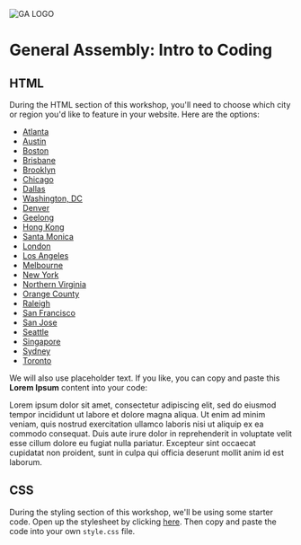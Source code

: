 ![GA LOGO](https://camo.githubusercontent.com/6ce15b81c1f06d716d753a61f5db22375fa684da/68747470733a2f2f67612d646173682e73332e616d617a6f6e6177732e636f6d2f70726f64756374696f6e2f6173736574732f6c6f676f2d39663838616536633963333837313639306533333238306663663535376633332e706e67)

# General Assembly: Intro to Coding

## HTML

During the HTML section of this workshop, you'll need to choose which city or region you'd like to feature in your website. Here are the options:

* [Atlanta](https://unruffled-shirley-c9ee5e.netlify.com/img/atlanta.jpg)
* [Austin](https://unruffled-shirley-c9ee5e.netlify.com/img/austin.jpg)
* [Boston](https://unruffled-shirley-c9ee5e.netlify.com/img/boston.jpg)
* [Brisbane](https://unruffled-shirley-c9ee5e.netlify.com/img/brisbane.jpg)
* [Brooklyn](https://unruffled-shirley-c9ee5e.netlify.com/img/brooklyn.jpg)
* [Chicago](https://unruffled-shirley-c9ee5e.netlify.com/img/chicago.jpg)
* [Dallas](https://unruffled-shirley-c9ee5e.netlify.com/img/dallas.jpg)
* [Washington, DC](https://unruffled-shirley-c9ee5e.netlify.com/img/dc-washington.jpg)
* [Denver](https://unruffled-shirley-c9ee5e.netlify.com/img/denver.jpg)
* [Geelong](https://unruffled-shirley-c9ee5e.netlify.com/img/geelong.jpg)
* [Hong Kong](https://unruffled-shirley-c9ee5e.netlify.com/img/hongkong.jpg)
* [Santa Monica](https://unruffled-shirley-c9ee5e.netlify.com/img/la-santa-monica.jpg)
* [London](https://unruffled-shirley-c9ee5e.netlify.com/img/london.jpg)
* [Los Angeles](https://unruffled-shirley-c9ee5e.netlify.com/img/los-angeles.jpg)
* [Melbourne](https://unruffled-shirley-c9ee5e.netlify.com/img/melbourne.jpg)
* [New York](https://unruffled-shirley-c9ee5e.netlify.com/img/new-york.jpg)
* [Northern Virginia](https://unruffled-shirley-c9ee5e.netlify.com/img/northernvirginia.jpg)
* [Orange County](https://unruffled-shirley-c9ee5e.netlify.com/img/orangecounty.jpg)
* [Raleigh](https://unruffled-shirley-c9ee5e.netlify.com/img/raleigh.jpg)
* [San Francisco](https://unruffled-shirley-c9ee5e.netlify.com/img/san-francisco.jpg)
* [San Jose](https://unruffled-shirley-c9ee5e.netlify.com/img/sanjose.jpg)
* [Seattle](https://unruffled-shirley-c9ee5e.netlify.com/img/seattle.jpg)
* [Singapore](https://unruffled-shirley-c9ee5e.netlify.com/img/singapore.jpg)
* [Sydney](https://unruffled-shirley-c9ee5e.netlify.com/img/sydney.jpg)
* [Toronto](https://unruffled-shirley-c9ee5e.netlify.com/img/toronto.jpg)


We will also use placeholder text. If you like, you can copy and paste this **Lorem Ipsum** content into your code:<br>

Lorem ipsum dolor sit amet, consectetur adipiscing elit, sed do eiusmod tempor incididunt ut labore et dolore magna aliqua. Ut enim ad minim veniam, quis nostrud exercitation ullamco laboris nisi ut aliquip ex ea commodo consequat. Duis aute irure dolor in reprehenderit in voluptate velit esse cillum dolore eu fugiat nulla pariatur. Excepteur sint occaecat cupidatat non proident, sunt in culpa qui officia deserunt mollit anim id est laborum.


## CSS

During the styling section of this workshop, we'll be using some starter code. Open up the stylesheet by clicking [here](./style.css). Then copy and paste the code into your own `style.css` file.